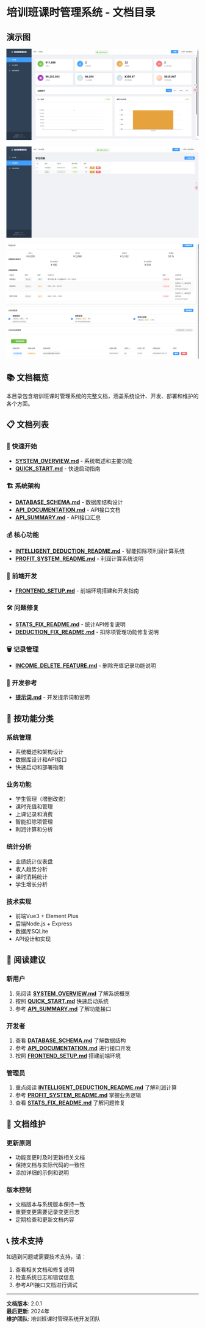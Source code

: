 # 培训班课时管理系统 - 文档目录


## 演示图


![../png/7b0ae6df179e5d35440849f4ea19a23.png](../png/7b0ae6df179e5d35440849f4ea19a23.png)


![../png/f8d0b970b83ba67c5abaf96469830c2.png](../png/f8d0b970b83ba67c5abaf96469830c2.png)

![../png/osapeb970b8qwe6469830c2.png](../png/osapeb970b8qwe6469830c2.png)


## 📚 文档概览

本目录包含培训班课时管理系统的完整文档，涵盖系统设计、开发、部署和维护的各个方面。

## 📋 文档列表


### 🚀 快速开始
- **[SYSTEM_OVERVIEW.md](./SYSTEM_OVERVIEW.md)** - 系统概述和主要功能
- **[QUICK_START.md](./QUICK_START.md)** - 快速启动指南

### 🏗️ 系统架构
- **[DATABASE_SCHEMA.md](./DATABASE_SCHEMA.md)** - 数据库结构设计
- **[API_DOCUMENTATION.md](./API_DOCUMENTATION.md)** - API接口文档
- **[API_SUMMARY.md](./API_SUMMARY.md)** - API接口汇总

### 💰 核心功能
- **[INTELLIGENT_DEDUCTION_README.md](./INTELLIGENT_DEDUCTION_README.md)** - 智能扣除项利润计算系统
- **[PROFIT_SYSTEM_README.md](./PROFIT_SYSTEM_README.md)** - 利润计算系统说明

### 🎨 前端开发
- **[FRONTEND_SETUP.md](./FRONTEND_SETUP.md)** - 前端环境搭建和开发指南

### 🛠️ 问题修复
- **[STATS_FIX_README.md](./STATS_FIX_README.md)** - 统计API修复说明
- **[DEDUCTION_FIX_README.md](./DEDUCTION_FIX_README.md)** - 扣除项管理功能修复说明

### 🗑️ 记录管理
- **[INCOME_DELETE_FEATURE.md](./INCOME_DELETE_FEATURE.md)** - 删除充值记录功能说明

### 📝 开发参考
- **[提示词.md](./提示词.md)** - 开发提示词和说明

## 🎯 按功能分类

### 系统管理
- 系统概述和架构设计
- 数据库设计和API接口
- 快速启动和部署指南

### 业务功能
- 学生管理（增删改查）
- 课时充值和管理
- 上课记录和消费
- 智能扣除项管理
- 利润计算和分析

### 统计分析
- 业绩统计仪表盘
- 收入趋势分析
- 课时消耗统计
- 学生增长分析

### 技术实现
- 前端Vue3 + Element Plus
- 后端Node.js + Express
- 数据库SQLite
- API设计和实现

## 📖 阅读建议

### 新用户
1. 先阅读 **[SYSTEM_OVERVIEW.md](./SYSTEM_OVERVIEW.md)** 了解系统概览
2. 按照 **[QUICK_START.md](./QUICK_START.md)** 快速启动系统
3. 参考 **[API_SUMMARY.md](./API_SUMMARY.md)** 了解功能接口

### 开发者
1. 查看 **[DATABASE_SCHEMA.md](./DATABASE_SCHEMA.md)** 了解数据结构
2. 参考 **[API_DOCUMENTATION.md](./API_DOCUMENTATION.md)** 进行接口开发
3. 按照 **[FRONTEND_SETUP.md](./FRONTEND_SETUP.md)** 搭建前端环境

### 管理员
1. 重点阅读 **[INTELLIGENT_DEDUCTION_README.md](./INTELLIGENT_DEDUCTION_README.md)** 了解利润计算
2. 参考 **[PROFIT_SYSTEM_README.md](./PROFIT_SYSTEM_README.md)** 掌握业务逻辑
3. 查看 **[STATS_FIX_README.md](./STATS_FIX_README.md)** 了解问题修复

## 🔧 文档维护

### 更新原则
- 功能变更时及时更新相关文档
- 保持文档与实际代码的一致性
- 添加详细的示例和说明

### 版本控制
- 文档版本与系统版本保持一致
- 重要变更需要记录变更日志
- 定期检查和更新文档内容

## 📞 技术支持

如遇到问题或需要技术支持，请：
1. 查看相关文档和修复说明
2. 检查系统日志和错误信息
3. 参考API接口文档进行调试

---

**文档版本**: 2.0.1  
**最后更新**: 2024年  
**维护团队**: 培训班课时管理系统开发团队
